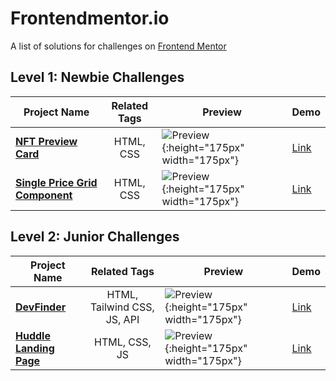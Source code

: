 # Frontendmentor.io

A list of solutions for challenges on [Frontend Mentor](https://www.frontendmentor.io/)

## Level 1: Newbie Challenges

| Project Name                                                                                                 | Related Tags            | Preview                                     | Demo |
| ------------------------------------------------------------------------------------------------------------ | :----------------------: | ------------------------------------------------- | ----- |
| **[NFT Preview Card](https://github.com/Gioant/nft-preview-card/)** | HTML, CSS | ![Preview](./nft-preview-card/design/desktop-preview.jpg){:height="175px" width="175px"}  | [Link](https://gioant.github.io/DevFinder/)|
| **[Single Price Grid Component](https://github.com/Gioant/single-price-grid-component)** | HTML, CSS | ![Preview](./single-price-grid-component/design/desktop-preview.jpg){:height="175px" width="175px"}  | [Link](https://gioant.github.io/single-price-grid-component/)|





## Level 2: Junior Challenges

| Project Name                                                                                                 | Related Tags            | Preview                                     | Demo |
| ------------------------------------------------------------------------------------------------------------ | :----------------------: | ------------------------------------------------- | ----- |
| **[DevFinder](https://github.com/Gioant/DevFinder/)** | HTML, Tailwind CSS, JS, API | ![Preview](./DevFinder/design/preview.jpeg){:height="175px" width="175px"}  | [Link](https://gioant.github.io/DevFinder/)|
| **[Huddle Landing Page](https://github.com/Gioant/Huddle-Landing-Page/)** | HTML, CSS, JS | ![Preview](./Huddle-Landing-Page/design/desktop-preview.jpg){:height="175px" width="175px"}  | [Link](https://gioant.github.io/Huddle-Landing-Page/)|




